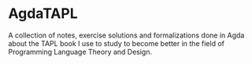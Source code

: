 # AgdaTAPL
A collection of notes, exercise solutions and formalizations done in Agda about the TAPL book I use to study to become better in the field of Programming Language Theory and Design.

